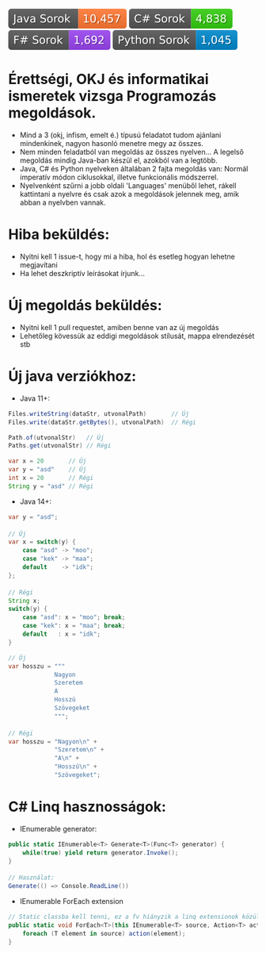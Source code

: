 [![Java](https://raw.githubusercontent.com/Degubi/Feladatok/badges/java.svg)](https://github.com/Degubi/Feladatok/search?l=java)
[![C#](https://raw.githubusercontent.com/Degubi/Feladatok/badges/cs.svg)](https://github.com/Degubi/Feladatok/search?l=C%23)
[![F#](https://raw.githubusercontent.com/Degubi/Feladatok/badges/fs.svg)](https://github.com/Degubi/Feladatok/search?l=F%23)
[![Python](https://raw.githubusercontent.com/Degubi/Feladatok/badges/py.svg)](https://github.com/Degubi/Feladatok/search?l=Python)

# Érettségi, OKJ és informatikai ismeretek vizsga Programozás megoldások.

- Mind a 3 (okj, infism, emelt é.) típusú feladatot tudom ajánlani mindenkinek, nagyon hasonló menetre megy az összes.
- Nem minden feladatból van megoldás az összes nyelven... A legelső megoldás mindig Java-ban készül el, azokból van a legtöbb.
- Java, C# és Python nyelveken általában 2 fajta megoldás van: Normál imperatív módon ciklusokkal, illetve funkcionális módszerrel.
- Nyelvenként szűrni a jobb oldali 'Languages' menüből lehet, rákell kattintani a nyelvre és csak azok a megoldások jelennek meg, amik abban a nyelvben vannak.

# Hiba beküldés:
- Nyitni kell 1 issue-t, hogy mi a hiba, hol és esetleg hogyan lehetne megjavítani
- Ha lehet deszkriptív leírásokat írjunk...

# Új megoldás beküldés:
- Nyitni kell 1 pull requestet, amiben benne van az új megoldás
- Lehetőleg kövessük az eddigi megoldások stílusát, mappa elrendezését stb

# Új java verziókhoz:
- Java 11+:

```java
Files.writeString(dataStr, utvonalPath)       // Új
Files.write(dataStr.getBytes(), utvonalPath)  // Régi
```

```java
Path.of(utvonalStr)   // Új
Paths.get(utvonalStr) // Régi
```

```java
var x = 20       // Új
var y = "asd"    // Új
int x = 20       // Régi
String y = "asd" // Régi
```

- Java 14+:

```java
var y = "asd";

// Új
var x = switch(y) {
    case "asd" -> "moo";
    case "kek" -> "maa";
    default    -> "idk";
};

// Régi
String x;
switch(y) {
    case "asd": x = "moo"; break;
    case "kek": x = "maa"; break;
    default   : x = "idk";
}
```

```java
// Új
var hosszu = """
             Nagyon
             Szeretem
             A
             Hosszú
             Szövegeket
             """;

// Régi
var hosszu = "Nagyon\n" +
             "Szeretem\n" +
             "A\n" +
             "Hosszú\n" +
             "Szövegeket";
```

# C# Linq hasznosságok:
- IEnumerable generator:

```csharp
public static IEnumerable<T> Generate<T>(Func<T> generator) {
    while(true) yield return generator.Invoke();
}

// Használat:
Generate(() => Console.ReadLine())
```

- IEnumerable ForEach extension

```csharp
// Static classba kell tenni, ez a fv hiányzik a linq extensionok közül... -_-
public static void ForEach<T>(this IEnumerable<T> source, Action<T> action) {
    foreach (T element in source) action(element);
}
```